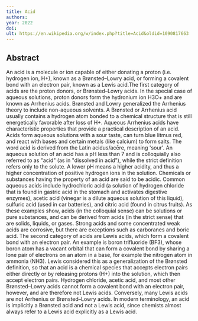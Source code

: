 ```yaml
---
title: Acid
authors: 
year: 2022
doi: 
ult: https://en.wikipedia.org/w/index.php?title=Acid&oldid=1090817663
---
```

## Abstract
An acid is a molecule or ion capable of either donating a proton (i.e. hydrogen ion, H+), known as a Brønsted–Lowry acid, or forming a covalent bond with an electron pair, known as a Lewis acid.The first category of acids are the proton donors, or Brønsted–Lowry acids. In the special case of aqueous solutions, proton donors form the hydronium ion H3O+ and are known as Arrhenius acids. Brønsted and Lowry generalized the Arrhenius theory to include non-aqueous solvents. A Brønsted or Arrhenius acid usually contains a hydrogen atom bonded to a chemical structure that is still energetically favorable after loss of H+.
Aqueous Arrhenius acids have characteristic properties that provide a practical description of an acid. Acids form aqueous solutions with a sour taste, can turn blue litmus red, and react with bases and certain metals (like calcium) to form salts. The word acid is derived from the Latin acidus/acēre, meaning 'sour'. An aqueous solution of an acid has a pH less than 7 and is colloquially also referred to as "acid" (as in "dissolved in acid"), while the strict definition refers only to the solute. A lower pH means a higher acidity, and thus a higher concentration of positive hydrogen ions in the solution. Chemicals or substances having the property of an acid are said to be acidic.
Common aqueous acids include hydrochloric acid (a solution of hydrogen chloride that is found in gastric acid in the stomach and activates digestive enzymes), acetic acid (vinegar is a dilute aqueous solution of this liquid), sulfuric acid (used in car batteries), and citric acid (found in citrus fruits). As these examples show, acids (in the colloquial sense) can be solutions or pure substances, and can be derived from acids (in the strict sense) that are solids, liquids, or gases. Strong acids and some concentrated weak acids are corrosive, but there are exceptions such as carboranes and boric acid.
The second category of acids are Lewis acids, which form a covalent bond with an electron pair. An example is boron trifluoride (BF3), whose boron atom has a vacant orbital that can form a covalent bond by sharing a lone pair of electrons on an atom in a base, for example the nitrogen atom in ammonia (NH3). Lewis considered this as a generalization of the Brønsted definition, so that an acid is a chemical species that accepts electron pairs either directly or by releasing protons (H+) into the solution, which then accept electron pairs. Hydrogen chloride, acetic acid, and most other Brønsted–Lowry acids cannot form a covalent bond with an electron pair, however, and are therefore not Lewis acids. Conversely, many Lewis acids are not Arrhenius or Brønsted–Lowry acids. In modern terminology, an acid is implicitly a Brønsted acid and not a Lewis acid, since chemists almost always refer to a Lewis acid explicitly as a Lewis acid.
